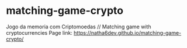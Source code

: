 # matching-game-crypto
 Jogo da memoria com Criptomoedas // Matching game with cryptocurrencies
 Page link:
 https://natha6dev.github.io/matching-game-crypto/
